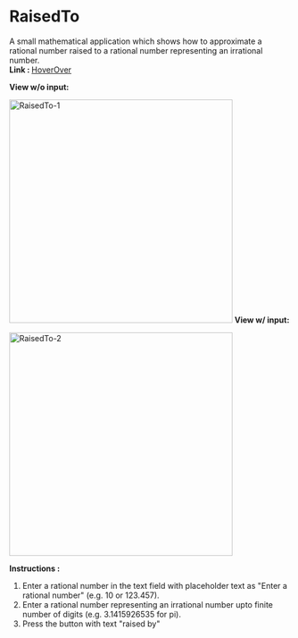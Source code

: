 <h1>RaisedTo</h1>
A small mathematical application which shows how to approximate a rational number raised to a rational number representing an irrational number.<br>
<strong>Link : </strong><a href="http://raised-to.glitch.me/" target="_blank">HoverOver</a><br>

<strong>View w/o input:</p></strong>
<img src="https://i.ibb.co/HTs12CQ/RaisedTo.png" width="400px" alt="RaisedTo-1">
<strong>View w/ input:</p></strong>
<img src="https://i.ibb.co/RgkgQ9B/Raised-To1.png" width="400px" alt="RaisedTo-2">

<b>Instructions :</b>
<ol>
<li>Enter a rational number in the text field with placeholder text as "Enter a rational number" (e.g. 10 or 123.457).
</li>
<li>Enter a rational number representing an irrational number upto finite number of digits (e.g. 3.1415926535 for pi).
</li>
<li>Press the button with text "raised by"</li>
</ol>
